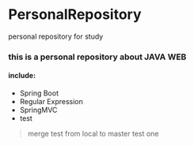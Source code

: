 # PersonalRepository
personal repository for study

### this is a personal repository about JAVA WEB

#### include:
- Spring Boot
- Regular Expression
- SpringMVC
- test

> merge test from local to master test one 
